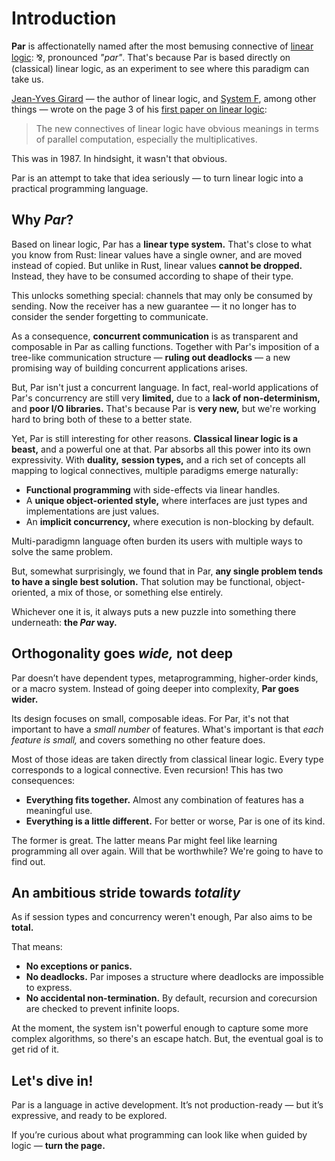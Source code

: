 # Introduction

**Par** is affectionatelly named after the most bemusing connective of
[linear logic](https://en.wikipedia.org/wiki/Linear_logic): ⅋, pronounced _"par"_.
That's because Par is based directly on (classical) linear logic, as an experiment to
see where this paradigm can take us.

[Jean-Yves Girard](https://en.wikipedia.org/wiki/Jean-Yves_Girard) — the author of linear logic,
and [System F](https://en.wikipedia.org/wiki/System_F), among other things — wrote on the page 3
of his [first paper on linear logic](https://www.sciencedirect.com/science/article/pii/0304397587900454):

> The new connectives of linear logic have obvious meanings in terms of
parallel computation, especially the multiplicatives.

This was in 1987. In hindsight, it wasn't that obvious.

Par is an attempt to take that idea seriously — to turn linear logic into a practical programming language.

## Why _Par_?

Based on linear logic, Par has a **linear type system.** That's close to what you know from Rust:
linear values have a single owner, and are moved instead of copied.
But unlike in Rust, linear values **cannot be dropped.** Instead, they have to be consumed according to
shape of their type.

This unlocks something special: channels that may only be consumed by sending.
Now the receiver has a new guarantee — it no longer has to consider the sender forgetting to communicate.

As a consequence, **concurrent communication** is as transparent and composable in Par as calling functions.
Together with Par's imposition of a tree-like communication structure — **ruling out deadlocks** — a new
promising way of building concurrent applications arises.

But, Par isn't just a concurrent language. In fact, real-world applications of Par's concurrency are still
very **limited,** due to a **lack of non-determinism,** and **poor I/O libraries.** That's because Par is
**very new,** but we're working hard to bring both of these to a better state.

Yet, Par is still interesting for other reasons. **Classical linear logic is a beast,** and a powerful one
at that. Par absorbs all this power into its own expressivity. With **duality,** **session types,** and a rich
set of concepts all mapping to logical connectives, multiple paradigms emerge naturally:

- **Functional programming** with side-effects via linear handles.
- A **unique object-oriented style,** where interfaces are just types and implementations are just values.
- An **implicit concurrency,** where execution is non-blocking by default.

Multi-paradigmn language often burden its users with multiple ways to solve the same problem.

But, somewhat surprisingly, we found that in Par, **any single problem tends to have a single best solution.**
That solution may be functional, object-oriented, a mix of those, or something else entirely.

Whichever one it is, it always puts a new puzzle into something there underneath: **the _Par_ way.**

## Orthogonality goes _wide,_ not deep

Par doesn’t have dependent types, metaprogramming, higher-order kinds, or a macro system.
Instead of going deeper into complexity, **Par goes wider.**

Its design focuses on small, composable ideas. For Par, it's not that important to have a _small number_
of features. What's important is that _each feature is small,_ and covers something no other feature does.

Most of those ideas are taken directly from classical linear logic.
Every type corresponds to a logical connective. Even recursion! This has two consequences:

- **Everything fits together.** Almost any combination of features has a meaningful use.
- **Everything is a little different.** For better or worse, Par is one of its kind.

The former is great. The latter means Par might feel like learning programming all over again.
Will that be worthwhile? We're going to have to find out.

## An ambitious stride towards _totality_

As if session types and concurrency weren't enough, Par also aims to be **total.**

That means:
- **No exceptions or panics.**
- **No deadlocks.** Par imposes a structure where deadlocks are impossible to express.
- **No accidental non-termination.** By default, recursion and corecursion are checked to prevent infinite loops.

At the moment, the system isn't powerful enough to capture some more complex algorithms, so there's an
escape hatch. But, the eventual goal is to get rid of it.

## Let's dive in!

Par is a language in active development. It’s not production-ready — but it’s expressive, and ready to be
explored.

If you’re curious about what programming can look like when guided by logic — **turn the page.**
